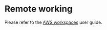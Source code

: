 # Remote working

Please refer to the [AWS workspaces](https://docs.duplocloud.com/docs/aws/aws-services/workspaces) user guide.
